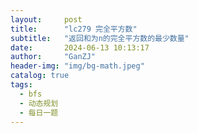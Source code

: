 ```yaml
---
layout:     post
title:      "lc279 完全平方数"
subtitle:   "返回和为n的完全平方数的最少数量"
date:       2024-06-13 10:13:17
author:     "GanZJ"
header-img: "img/bg-math.jpeg"
catalog: true
tags:
  - bfs
  - 动态规划
  - 每日一题
---
```


